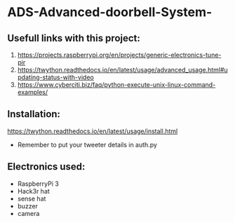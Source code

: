 # ADS-Advanced-doorbell-System-

## Usefull links with this project:
1. https://projects.raspberrypi.org/en/projects/generic-electronics-tune-pir
2. https://twython.readthedocs.io/en/latest/usage/advanced_usage.html#updating-status-with-video
3. https://www.cyberciti.biz/faq/python-execute-unix-linux-command-examples/

## Installation:
https://twython.readthedocs.io/en/latest/usage/install.html
- Remember to put your tweeter details in auth.py


## Electronics used:
- RaspberryPi 3
- Hack3r hat
- sense hat
- buzzer
- camera
